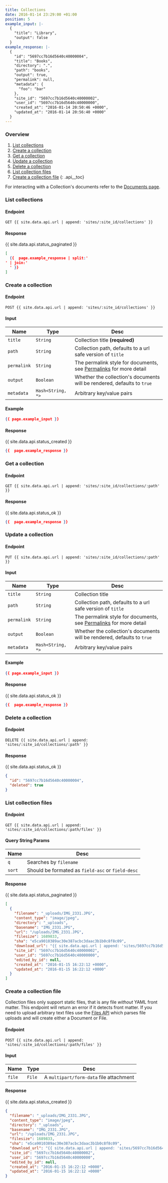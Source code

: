 ```yaml
---
title: Collections
date: 2016-01-14 23:29:00 +01:00
position: 5
example_input: |-
  {
    "title": "Library",
    "output": false
  }
example_response: |-
  {
    "id": "5697cc7b16d5640c40000004",
    "title": "Books",
    "directory": ".",
    "path": "books",
    "output": true,
    "permalink": null,
    "metadata": {
      "foo": "bar"
    },
    "site_id": "5697cc7b16d5640c40000002",
    "user_id": "5697cc7b16d5640c40000000",
    "created_at": "2016-01-14 20:50:46 +0000",
    "updated_at": "2016-01-14 20:56:40 +0000"
  }
---
```


### Overview

1. [List collections](#list-collections)
1. [Create a collection](#create-a-collection)
1. [Get a collection](#get-a-collection)
1. [Update a collection](#update-a-collection)
1. [Delete a collection](#delete-a-collection)
1. [List collection files](#list-collection-files)
1. [Create a collection file](#create-a-collection-file)
{: .api__toc}

For interacting with a Collection's documents refer to the [Documents page](/api/documents).



### List collections

#### Endpoint

~~~
GET {{ site.data.api.url | append: 'sites/:site_id/collections' }}
~~~

#### Response

{{ site.data.api.status_paginated }}
~~~ json
[
  {{  page.example_response | split:'
' | join:'
  ' }}
]
~~~


### Create a collection

#### Endpoint

~~~
POST {{ site.data.api.url | append: 'sites/:site_id/collections' }}
~~~

#### Input

| Name | Type | Desc |
|------|------|------|
| `title` | `String` | Collection title **(required)** |
| `path` | `String` | Collection path, defaults to a url safe version of `title` |
| `permalink` | `String` | The permalink style for documents, see [Permalinks](#) for more detail |
| `output` | `Boolean` | Whether the collection's documents will be rendered, defaults to `true` |
| `metadata` | `Hash<String, *>` | Arbitrary key/value pairs |

#### Example

~~~ json
{{ page.example_input }}
~~~


#### Response

{{ site.data.api.status_created }}
~~~ json
{{  page.example_response }}
~~~




### Get a collection

#### Endpoint

~~~
GET {{ site.data.api.url | append: 'sites/:site_id/collections/:path' }}
~~~

#### Response

{{ site.data.api.status_ok }}
~~~ json
{{  page.example_response }}
~~~




### Update a collection

#### Endpoint

~~~
PUT {{ site.data.api.url | append: 'sites/:site_id/collections/:path' }}
~~~

#### Input

| Name | Type | Desc |
|------|------|------|
| `title` | `String` | Collection title |
| `path` | `String` | Collection path, defaults to a url safe version of `title` |
| `permalink` | `String` | The permalink style for documents, see [Permalinks](#) for more detail |
| `output` | `Boolean` | Whether the collection's documents will be rendered, defaults to `true` |
| `metadata` | `Hash<String, *>` | Arbitrary key/value pairs |


#### Example

~~~ json
{{ page.example_input }}
~~~

#### Response

{{ site.data.api.status_ok }}
~~~ json
{{  page.example_response }}
~~~





### Delete a collection

#### Endpoint

~~~
DELETE {{ site.data.api.url | append: 'sites/:site_id/collections/:path' }}
~~~

#### Response

{{ site.data.api.status_ok }}
~~~ json
{
  "id": "5697cc7b16d5640c40000004",
  "deleted": true
}
~~~





### List collection files

#### Endpoint

~~~
GET {{ site.data.api.url | append: 'sites/:site_id/collections/:path/files' }}
~~~

#### Query String Params

| Name | Desc |
|------|------|
| `q`  | Searches by `filename` |
| `sort` | Should be formated as `field-asc` or `field-desc` |

#### Response

{{ site.data.api.status_paginated }}
~~~ json
[
  {
    "filename": "_uploads/IMG_2331.JPG",
    "content_type": "image/jpeg",
    "directory": "_uploads",
    "basename": "IMG_2331.JPG",
    "url": "/uploads/IMG_2331.JPG",
    "filesize": 1689833,
    "sha": "e5ca9010389ac30e387acbc3daac3b1b0c8f8c09",
    "download_url": "{{ site.data.api.url | append: 'sites/5697cc7b16d5640c40000002/files/_uploads/IMG_2331.JPG?download' }}",
    "site_id": "5697cc7b16d5640c40000002",
    "user_id": "5697cc7b16d5640c40000000",
    "edited_by_id": null,
    "created_at": "2016-01-15 16:22:12 +0000",
    "updated_at": "2016-01-15 16:22:12 +0000"
  }
]
~~~


### Create a collection file

Collection files only support static files, that is any file *without* YAML front matter. This endpoint will return an error if it detects front matter. If you need to upload arbitrary text files use the [Files API](/api/files) which parses file uploads and will create either a Document or File.

#### Endpoint

~~~
POST {{ site.data.api.url | append: 'sites/:site_id/collections/:path/files' }}
~~~

#### Input

| Name | Type | Desc |
|------|------|------|
| `file` | `File` | A `multipart/form-data` file attachment |

#### Response

{{ site.data.api.status_created }}
~~~ json
{
  "filename": "_uploads/IMG_2331.JPG",
  "content_type": "image/jpeg",
  "directory": "_uploads",
  "basename": "IMG_2331.JPG",
  "url": "/uploads/IMG_2331.JPG",
  "filesize": 1689833,
  "sha": "e5ca9010389ac30e387acbc3daac3b1b0c8f8c09",
  "download_url": "{{ site.data.api.url | append: 'sites/5697cc7b16d5640c40000002/files/_uploads/IMG_2331.JPG?download' }}",
  "site_id": "5697cc7b16d5640c40000002",
  "user_id": "5697cc7b16d5640c40000000",
  "edited_by_id": null,
  "created_at": "2016-01-15 16:22:12 +0000",
  "updated_at": "2016-01-15 16:22:12 +0000"
}
~~~
